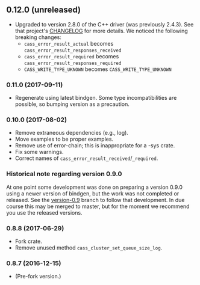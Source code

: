 ## 0.12.0 (unreleased)

* Upgraded to version 2.8.0 of the C++ driver (was previously 2.4.3).  See that project's [CHANGELOG](https://github.com/datastax/cpp-driver/blob/master/CHANGELOG.md) for more details.  We noticed the following breaking changes:
  * `cass_error_result_actual` becomes `cass_error_result_responses_received`
  * `cass_error_result_required` becomes `cass_error_result_responses_required`
  * `CASS_WRITE_TYPE_UKNOWN` becomes `CASS_WRITE_TYPE_UNKNOWN`

### 0.11.0 (2017-09-11)

- Regenerate using latest bindgen. Some type incompatibilities are possible, so bumping version as a precaution.

### 0.10.0 (2017-08-02)

- Remove extraneous dependencies (e.g., log).
- Move examples to be proper examples.
- Remove use of error-chain; this is inappropriate for a -sys crate.
- Fix some warnings.
- Correct names of `cass_error_result_received`/`_required`.

### Historical note regarding version 0.9.0

At one point some development was done on preparing a version 0.9.0
using a newer version of bindgen, but the work was not completed or released. See the
[version-0.9](https://github.com/Metaswitch/cassandra-sys-rs/tree/version-0.9) branch
to follow that development. In due course this may be merged to master, but for the moment we recommend you use the
released versions.

### 0.8.8 (2017-06-29)

- Fork crate.
- Remove unused method `cass_cluster_set_queue_size_log`.

### 0.8.7 (2016-12-15)

- (Pre-fork version.)
